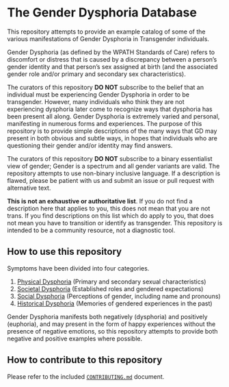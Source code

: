 # The Gender Dysphoria Database
This repository attempts to provide an example catalog of some of the various manifestations of Gender Dysphoria in Transgender individuals.

Gender Dysphoria (as defined by the WPATH Standards of Care) refers to discomfort or distress that is caused by a discrepancy between a person’s gender identity and that person’s sex assigned at birth (and the associated gender role and/or primary and secondary sex characteristics).

The curators of this repository **DO NOT** subscribe to the belief that an individual must be experiencing Gender Dysphoria in order to be transgender. However, many individuals who think they are not experiencing dysphoria later come to recognize ways that dysphoria has been present all along. Gender Dysphoria is extremely varied and personal, manifesting in numerous forms and experiences. The purpose of this repository is to provide simple descriptions of the many ways that GD may present in both obvious and subtle ways, in hopes that individuals who are questioning their gender and/or identity may find answers.

The curators of this repository **DO NOT** subscribe to a binary essentialist view of gender; Gender is a spectrum and all gender variants are valid. The repository attempts to use non-binary inclusive language. If a description is flawed, please be patient with us and submit an issue or pull request with alternative text.

**This is not an exhaustive or authoritative list**. If you do not find a description here that applies to you, this does not mean that you are not trans. If you find descriptions on this list which do apply to you, that does not mean you have to transition or identify as transgender. This repository is intended to be a community resource, not a diagnostic tool.

## How to use this repository

Symptoms have been divided into four categories.

1. [Physical Dysphoria](1-Physical-Dysphoria.md) (Primary and secondary sexual characteristics)
2. [Societal Dysphoria](2-Societal-Dysphoria.md) (Established roles and gendered expectations)
3. [Social Dysphoria](3-Social-Dysphoria.md) (Perceptions of gender, including name and pronouns)
4. [Historical Dysphoria](4-Historical-Dysphoria.md) (Memories of gendered experiences in the past)

Gender Dysphoria manifests both negatively (dysphoria) and positively (euphoria), and may present in the form of happy experiences without the presence of negative emotions, so this repository attempts to provide both negative and positive examples where possible.

## How to contribute to this repository

Please refer to the included [`CONTRIBUTING.md`](CONTRIBUTING.md) document.
